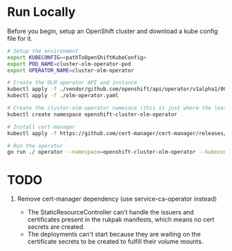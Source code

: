 # Run Locally

Before you begin, setup an OpenShift cluster and download a kube config file for it.

```sh
# Setup the environment
export KUBECONFIG=<pathToOpenShiftKubeConfig>
export POD_NAME=cluster-olm-operator-pod
export OPERATOR_NAME=cluster-olm-operator

# Create the OLM operator API and instance
kubectl apply -f ./vendor/github.com/openshift/api/operator/v1alpha1/0000_10_config-operator_01_olm.crd.yaml
kubectl apply -f ./olm-operator.yaml

# Create the cluster-olm-operator namesace (this is just where the lease will be created when running locally)
kubectl create namespace openshift-cluster-olm-operator

# Install cert-manager
kubectl apply -f https://github.com/cert-manager/cert-manager/releases/download/v1.12.0/cert-manager.yaml

# Run the operator
go run ./ operator --namespace=openshift-cluster-olm-operator --kubeconfig "${KUBECONFIG}" --listen 127.0.0.1:8443
```

# TODO

1. Remove cert-manager dependency (use service-ca-operator instead)

   - The StaticResourceController can't handle the issuers and certificates present in the rukpak manifests, which means no cert secrets are created.
   - The deployments can't start because they are waiting on the certificate secrets to be created to fulfill their volume mounts.

